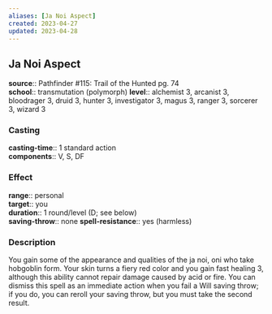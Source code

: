 ```yaml
---
aliases: [Ja Noi Aspect]
created: 2023-04-27
updated: 2023-04-28
---
```


## Ja Noi Aspect

**source**:: Pathfinder \#115: Trail of the Hunted pg. 74  
**school**:: transmutation (polymorph)
**level**:: alchemist 3, arcanist 3, bloodrager 3, druid 3, hunter 3, investigator 3, magus 3, ranger 3, sorcerer 3, wizard 3

### Casting

**casting-time**:: 1 standard action  
**components**:: V, S, DF

### Effect

**range**:: personal  
**target**:: you  
**duration**:: 1 round/level (D; see below)  
**saving-throw**:: none
**spell-resistance**:: yes (harmless)

### Description

You gain some of the appearance and qualities of the ja noi, oni who take hobgoblin form. Your skin turns a fiery red color and you gain fast healing 3, although this ability cannot repair damage caused by acid or fire. You can dismiss this spell as an immediate action when you fail a Will saving throw; if you do, you can reroll your saving throw, but you must take the second result.
